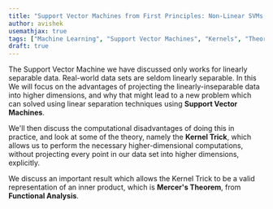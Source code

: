 ```yaml
---
title: "Support Vector Machines from First Principles: Non-Linear SVMs, Mercer's Theorem, and the Kernel Trick"
author: avishek
usemathjax: true
tags: ["Machine Learning", "Support Vector Machines", "Kernels", "Theory"]
draft: true
---
```


The Support Vector Machine we have discussed only works for linearly separable data. Real-world data sets are seldom linearly separable. In this
We will focus on the advantages of projecting the linearly-inseparable data into higher dimensions, and why that might lead to a new problem which can solved using linear separation techniques using **Support Vector Machines**.

We'll then discuss the computational disadvantages of doing this in practice, and look at some of the theory, namely the **Kernel Trick**, which allows us to perform the necessary higher-dimensional computations, without projecting every point in our data set into higher dimensions, explicitly.

We discuss an important result which allows the Kernel Trick to be a valid representation of an inner product, which is **Mercer's Theorem**, from **Functional Analysis**.


